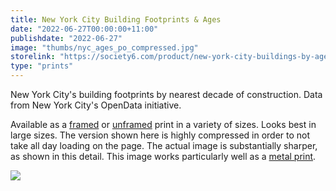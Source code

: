 ```yaml
---
title: New York City Building Footprints & Ages
date: "2022-06-27T00:00:00+11:00"
publishdate: "2022-06-27"
image: "thumbs/nyc_ages_po_compressed.jpg"
storelink: "https://society6.com/product/new-york-city-buildings-by-age_metal-print?sku=s6-24421141p54a71v477"
type: "prints"
---
```


New York City's building footprints by nearest decade of construction. Data from New York City's OpenData initiative. 

Available as a [framed](https://society6.com/product/new-york-city-buildings-by-age_framed-print?sku=s6-24421141p21a12v52a13v54) or [unframed](https://society6.com/product/new-york-city-buildings-by-age_print?sku=s6-24421141p4a1v45) print in a variety of sizes. Looks best in large sizes. The version shown here is highly compressed in order to not take all day loading on the page. The actual image is substantially sharper, as shown in this detail. This image works particularly well as a [metal print](https://society6.com/product/new-york-city-buildings-by-age_metal-print?sku=s6-24421141p54a71v477).

<img src = "../thumbs/nyc_ages_detail.png">
